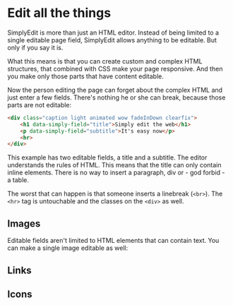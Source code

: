 # Edit all the things

SimplyEdit is more than just an HTML editor. Instead of being limited to a single editable page field, SimplyEdit allows anything to be editable. But only if you say it is.

What this means is that you can create custom and complex HTML structures, that combined with CSS make your page responsive. And then you make only those parts that have content editable.

Now the person editing the page can forget about the complex HTML and just enter a few fields. There's nothing he or she can break, because those parts are not editable:

```html
<div class="caption light animated wow fadeInDown clearfix">
	<h1 data-simply-field="title">Simply edit the web</h1>
	<p data-simply-field="subtitle">It's easy now</p>
	<hr>
</div>
```

This example has two editable fields, a title and a subtitle. The editor understands the rules of HTML. This means that the title can only contain inline elements. There is no way to insert a paragraph, div or - god forbid - a table.

The worst that can happen is that someone inserts a linebreak (`<br>`). The `<hr>` tag is untouchable and the classes on the `<div>` as well.

## Images

Editable fields aren't limited to HTML elements that can contain text. You can make a single image editable as well:



## Links

## Icons


